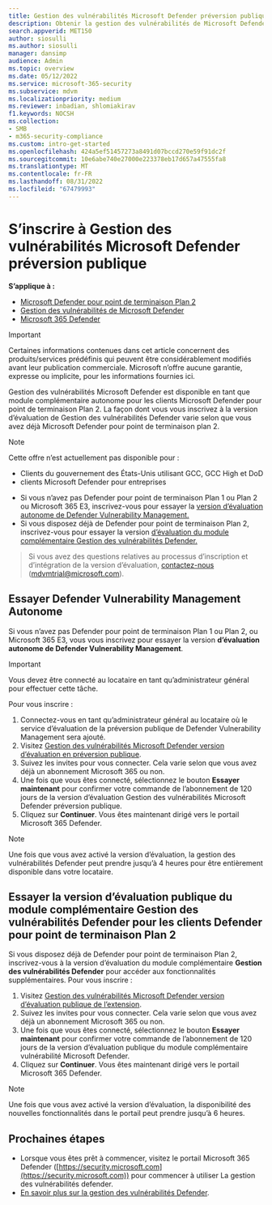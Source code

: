 ```yaml
---
title: Gestion des vulnérabilités Microsoft Defender préversion publique
description: Obtenir la gestion des vulnérabilités de Microsoft Defender
search.appverid: MET150
author: siosulli
ms.author: siosulli
manager: dansimp
audience: Admin
ms.topic: overview
ms.date: 05/12/2022
ms.service: microsoft-365-security
ms.subservice: mdvm
ms.localizationpriority: medium
ms.reviewer: inbadian, shlomiakirav
f1.keywords: NOCSH
ms.collection:
- SMB
- m365-security-compliance
ms.custom: intro-get-started
ms.openlocfilehash: 424a5ef51457273a8491d07bccd270e59f91dc2f
ms.sourcegitcommit: 10e6abe740e27000e223378eb17d657a47555fa8
ms.translationtype: MT
ms.contentlocale: fr-FR
ms.lasthandoff: 08/31/2022
ms.locfileid: "67479993"
---
```

# <a name="sign-up-for-microsoft-defender-vulnerability-management-public-preview"></a>S’inscrire à Gestion des vulnérabilités Microsoft Defender préversion publique

**S’applique à :**

- [Microsoft Defender pour point de terminaison Plan 2](https://go.microsoft.com/fwlink/?linkid=2154037)
- [Gestion des vulnérabilités de Microsoft Defender](index.yml)
- [Microsoft 365 Defender](https://go.microsoft.com/fwlink/?linkid=2118804)

> [!IMPORTANT]
> Certaines informations contenues dans cet article concernent des produits/services prédéfinis qui peuvent être considérablement modifiés avant leur publication commerciale. Microsoft n’offre aucune garantie, expresse ou implicite, pour les informations fournies ici.

Gestion des vulnérabilités Microsoft Defender est disponible en tant que module complémentaire autonome pour les clients Microsoft Defender pour point de terminaison Plan 2. La façon dont vous vous inscrivez à la version d’évaluation de Gestion des vulnérabilités Defender varie selon que vous avez déjà Microsoft Defender pour point de terminaison plan 2.

> [!NOTE]
> Cette offre n’est actuellement pas disponible pour :
>
> - Clients du gouvernement des États-Unis utilisant GCC, GCC High et DoD
> - clients Microsoft Defender pour entreprises

- Si vous n’avez pas Defender pour point de terminaison Plan 1 ou Plan 2 ou Microsoft 365 E3, inscrivez-vous pour essayer la [version d’évaluation autonome de Defender Vulnerability Management.](#try-defender-vulnerability-management-standalone)
- Si vous disposez déjà de Defender pour point de terminaison Plan 2, inscrivez-vous pour essayer la version [d’évaluation du module complémentaire Gestion des vulnérabilités Defender.](#try-the-defender-vulnerability-management-add-on-public-preview-trial-for-defender-for-endpoint-plan-2-customers)

> Si vous avez des questions relatives au processus d’inscription et d’intégration de la version d’évaluation, [contactez-nous](mailto:mdvmtrial@microsoft.com) (mdvmtrial@microsoft.com).

## <a name="try-defender-vulnerability-management-standalone"></a>Essayer Defender Vulnerability Management Autonome

Si vous n’avez pas Defender pour point de terminaison Plan 1 ou Plan 2, ou Microsoft 365 E3, vous vous inscrivez pour essayer la version **d’évaluation autonome de Defender Vulnerability Management**.

> [!IMPORTANT]
> Vous devez être connecté au locataire en tant qu’administrateur général pour effectuer cette tâche.

Pour vous inscrire :

1. Connectez-vous en tant qu’administrateur général au locataire où le service d’évaluation de la préversion publique de Defender Vulnerability Management sera ajouté.
2. Visitez [Gestion des vulnérabilités Microsoft Defender version d’évaluation en préversion publique](https://signup.microsoft.com/get-started/signup?products=dee3976b-2cfd-40c3-90b6-3147cbf03146&ali=1&ru=https://aka.ms/MdvmPortal).
3. Suivez les invites pour vous connecter. Cela varie selon que vous avez déjà un abonnement Microsoft 365 ou non.
4. Une fois que vous êtes connecté, sélectionnez le bouton **Essayer maintenant** pour confirmer votre commande de l’abonnement de 120 jours de la version d’évaluation Gestion des vulnérabilités Microsoft Defender préversion publique.
5. Cliquez sur **Continuer**. Vous êtes maintenant dirigé vers le portail Microsoft 365 Defender.

> [!NOTE]
> Une fois que vous avez activé la version d’évaluation, la gestion des vulnérabilités Defender peut prendre jusqu’à 4 heures pour être entièrement disponible dans votre locataire.

## <a name="try-the-defender-vulnerability-management-add-on-public-preview-trial-for-defender-for-endpoint-plan-2-customers"></a>Essayer la version d’évaluation publique du module complémentaire Gestion des vulnérabilités Defender pour les clients Defender pour point de terminaison Plan 2

Si vous disposez déjà de Defender pour point de terminaison Plan 2, inscrivez-vous à la version d’évaluation du module complémentaire **Gestion des vulnérabilités Defender** pour accéder aux fonctionnalités supplémentaires. Pour vous inscrire :

1. Visitez [Gestion des vulnérabilités Microsoft Defender version d’évaluation publique de l’extension](https://signup.microsoft.com/get-started/signup?products=5908ecaa-b8a7-4a04-b6c0-d44fd934b6f2&ali=1&ru=https://aka.ms/MdvmPortal).
2. Suivez les invites pour vous connecter. Cela varie selon que vous avez déjà un abonnement Microsoft 365 ou non.
3. Une fois que vous êtes connecté, sélectionnez le bouton **Essayer maintenant** pour confirmer votre commande de l’abonnement de 120 jours de la version d’évaluation publique du module complémentaire vulnérabilité Microsoft Defender.
4. Cliquez sur **Continuer**. Vous êtes maintenant dirigé vers le portail Microsoft 365 Defender.

> [!NOTE]
> Une fois que vous avez activé la version d’évaluation, la disponibilité des nouvelles fonctionnalités dans le portail peut prendre jusqu’à 6 heures.

## <a name="next-steps"></a>Prochaines étapes

- Lorsque vous êtes prêt à commencer, visitez le portail Microsoft 365 Defender ([https://security.microsoft.com](https://security.microsoft.com)) pour commencer à utiliser La gestion des vulnérabilités defender.
- [En savoir plus sur la gestion des vulnérabilités Defender](defender-vulnerability-management.md).
